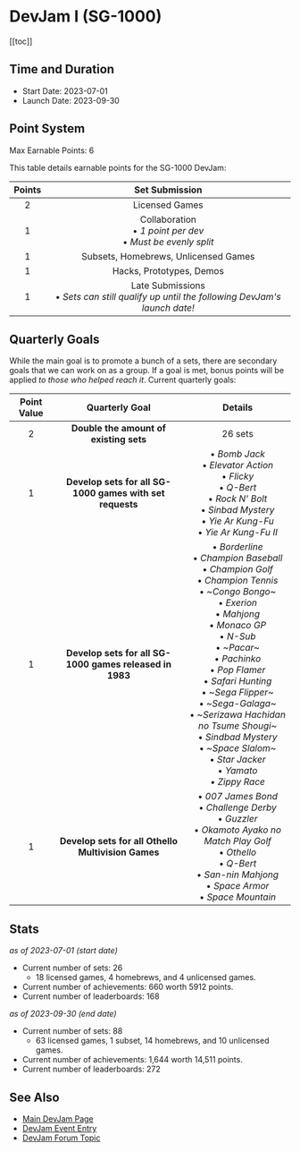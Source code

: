 # DevJam I (SG-1000)

[[toc]]

## Time and Duration

- Start Date: 2023-07-01
- Launch Date: 2023-09-30

## Point System

Max Earnable Points: 6

This table details earnable points for the SG-1000 DevJam:

| Points |                                       Set Submission                                        |
| :----: | :-----------------------------------------------------------------------------------------: |
|   2    |                                       Licensed Games                                        |
|   1    |              Collaboration<br>• _1 point per dev_<br>• _Must be evenly split_               |
|   1    |                            Subsets, Homebrews, Unlicensed Games                             |
|   1    |                                  Hacks, Prototypes, Demos                                   |
|   1    | Late Submissions<br>• _Sets can still qualify up until the following DevJam's launch date!_ |

## Quarterly Goals

While the main goal is to promote a bunch of a sets, there are secondary goals that we can work on as a group. If a goal is met, bonus points will be applied _to those who helped reach it_. Current quarterly goals:

| Point Value |                      Quarterly Goal                      |                                                                                                                                                                                                              Details                                                                                                                                                                                                              |
| :---------: | :------------------------------------------------------: | :-------------------------------------------------------------------------------------------------------------------------------------------------------------------------------------------------------------------------------------------------------------------------------------------------------------------------------------------------------------------------------------------------------------------------------: |
|      2      |          **Double the amount of existing sets**          |                                                                                                                                                                                                              26 sets                                                                                                                                                                                                              |
|      1      | **Develop sets for all SG-1000 games with set requests** |                                                                                                                                     • _Bomb Jack_<br>• _Elevator Action_<br>• _Flicky_<br>• _Q-Bert_<br>• _Rock N' Bolt_<br>• _Sinbad Mystery_<br>• _Yie Ar Kung-Fu_<br>• _Yie Ar Kung-Fu II_                                                                                                                                     |
|      1      | **Develop sets for all SG-1000 games released in 1983**  | • _Borderline_<br>• _Champion Baseball_<br>• _Champion Golf_<br>• _Champion Tennis_<br>• ~_Congo Bongo_~<br>• _Exerion_<br>• _Mahjong_<br>• _Monaco GP_<br>• _N-Sub_<br>• ~_Pacar_~<br>• _Pachinko_<br>• _Pop Flamer_<br>• _Safari Hunting_<br>• ~_Sega Flipper_~<br>• ~_Sega-Galaga_~<br>• ~_Serizawa Hachidan no Tsume Shougi_~<br>• _Sindbad Mystery_<br>• ~_Space Slalom_~<br>• _Star Jacker_<br>• _Yamato_<br>• _Zippy Race_ |
|      1      |    **Develop sets for all Othello Multivision Games**    |                                                                                                                   • _007 James Bond_<br>• _Challenge Derby_<br>• _Guzzler_<br>• _Okamoto Ayako no Match Play Golf_<br>• _Othello_<br>• _Q-Bert_<br>• _San-nin Mahjong_<br>• _Space Armor_<br>• _Space Mountain_                                                                                                                   |

## Stats

_as of 2023-07-01 (start date)_

- Current number of sets: 26
  - 18 licensed games, 4 homebrews, and 4 unlicensed games.
- Current number of achievements: 660 worth 5912 points.
- Current number of leaderboards: 168

_as of 2023-09-30 (end date)_

- Current number of sets: 88
  - 63 licensed games, 1 subset, 14 homebrews, and 10 unlicensed games.
- Current number of achievements: 1,644 worth 14,511 points.
- Current number of leaderboards: 272

## See Also

- [Main DevJam Page](/developer-docs/devjam)
- [DevJam Event Entry](https://retroachievements.org/game/20000)
- [DevJam Forum Topic](https://retroachievements.org/viewtopic.php?t=22368)
